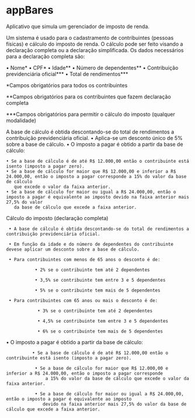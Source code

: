 # appBares
Aplicativo que simula um gerenciador de imposto de renda.

Um sistema é usado para o cadastramento de contribuintes (pessoas físicas) e cálculo do imposto de renda. O cálculo pode ser feito
visando a declaração completa ou a declaração simplificada. Os dados necessários para a declaração completa são:

• Nome*
• CPF*
• Idade**
• Número de dependentes**
• Contribuição previdenciária oficial***
• Total de rendimentos***

*Campos obrigatórios para todos os contribuintes

**Campos obrigatórios para os contribuintes que fazem declaração completa 

***Campos obrigatórios para permitir o cálculo do imposto (qualquer modalidade)

A base de cálculo é obtida descontando-se do total de rendimentos a contribuição previdenciária oficial.
• Aplica-se um desconto único de 5% sobre a base de cálculo.
• O imposto a pagar é obtido a partir da base de cálculo:

    • Se a base de cálculo é de até R$ 12.000,00 então o contribuinte está isento (imposto a pagar zero).
    • Se a base de cálculo for maior que R$ 12.000,00 e inferior a R$ 24.000,00, então o imposto a pagar corresponde a 15% do valor da base de cálculo
       que excede o valor da faixa anterior.
    • Se a base de cálculo for maior ou igual a R$ 24.000,00, então o imposto a pagar é equivalente ao imposto devido na faixa anterior mais 27,5% do valor
       da base de cálculo que excede a faixa anterior.

Cálculo do imposto (declaração completa)

     • A base de cálculo é obtida descontando-se do total de rendimentos a contribuição previdenciária oficial.

     • Em função da idade e do número de dependentes do contribuinte devese aplicar um desconto sobre a base de cálculo.

     • Para contribuintes com menos de 65 anos o desconto é de: 

               • 2% se o contribuinte tem até 2 dependentes

               • 3,5% se contribuinte tem entre 3 e 5 dependentes

               • 5% se o contribuinte tem mais de 5 dependentes

     • Para contribuintes com 65 anos ou mais o desconto é de:

                • 3% se o contribuinte tem até 2 dependentes

                • 4,5% se contribuinte tem entre 3 e 5 dependentes

                • 6% se o contribuinte tem mais de 5 dependentes

• O imposto a pagar é obtido a partir da base de cálculo:

              • Se a base de cálculo é de até R$ 12.000,00 então o contribuinte está isento (imposto a pagar zero).

               • Se a base de cálculo for maior que R$ 12.000,00 e inferior a R$ 24.000,00, então o imposto a pagar corresponde
                   a 15% do valor da base de cálculo que excede o valor da faixa anterior.

               • Se a base de cálculo for maior ou igual a R$ 24.000,00, então o imposto a pagar é equivalente ao imposto
                  devido na faixa anterior mais 27,5% do valor da base de cálculo que excede a faixa anterior.
